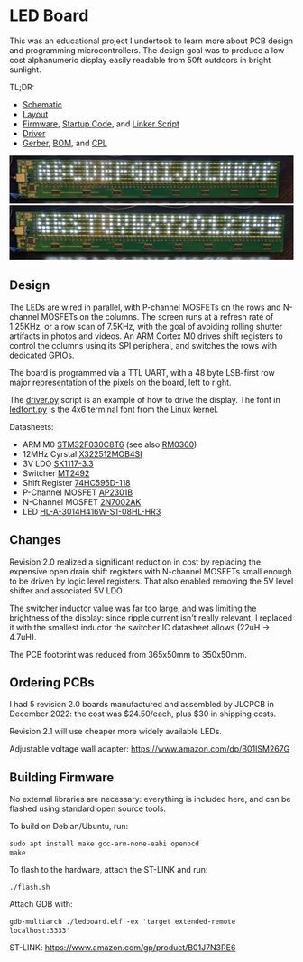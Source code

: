 LED Board
=========

This was an educational project I undertook to learn more about PCB design and
programming microcontrollers. The design goal was to produce a low cost
alphanumeric display easily readable from 50ft outdoors in bright sunlight.

TL;DR:

* [Schematic](prod/v020-SCHEMATIC.pdf)
* [Layout](prod/v020-LAYOUT.pdf)
* [Firmware](firmware.c), [Startup Code](start.s), and [Linker Script](link.ld)
* [Driver](driver.py)
* [Gerber](prod/v020-GERBER.zip), [BOM](prod/v020-BOM.csv), and [CPL](prod/v020-CPL.csv)

![](img/font2.jpg)
![](img/font1.jpg)

Design
------

The LEDs are wired in parallel, with P-channel MOSFETs on the rows and N-channel
MOSFETs on the columns. The screen runs at a refresh rate of 1.25KHz, or a row
scan of 7.5KHz, with the goal of avoiding rolling shutter artifacts in photos
and videos. An ARM Cortex M0 drives shift registers to control the columns using
its SPI peripheral, and switches the rows with dedicated GPIOs.

The board is programmed via a TTL UART, with a 48 byte LSB-first row major
representation of the pixels on the board, left to right.

The [driver.py](driver.py) script is an example of how to drive the display. The
font in [ledfont.py](ledfont.py) is the 4x6 terminal font from the Linux kernel.

Datasheets:

* ARM M0 [STM32F030C8T6](https://datasheet.lcsc.com/lcsc/1811061717_STMicroelectronics-STM32F030C8T6_C23922.pdf) (see also [RM0360](https://www.st.com/resource/en/reference_manual/dm00091010-stm32f030x4-x6-x8-xc-and-stm32f070x6-xb-advanced-arm-based-32-bit-mcus-stmicroelectronics.pdf))
* 12MHz Cyrstal [X322512MOB4SI](https://datasheet.lcsc.com/lcsc/2103291204_Yangxing-Tech-X322512MOB4SI_C70565.pdf)
* 3V LDO [SK1117-3.3](https://datasheet.lcsc.com/lcsc/1811021124_Shikues-SK1117-3-3_C165482.pdf)
* Switcher [MT2492](https://datasheet.lcsc.com/lcsc/1810262207_XI-AN-Aerosemi-Tech-MT2492_C89358.pdf)
* Shift Register [74HC595D-118](https://datasheet.lcsc.com/lcsc/1811021715_Nexperia-74HC595D-118_C5947.pdf)
* P-Channel MOSFET [AP2301B](https://datasheet.lcsc.com/lcsc/2104011233_ALLPOWER-ShenZhen-Quan-Li-Semiconductor-AP2301B_C2763847.pdf)
* N-Channel MOSFET [2N7002AK](https://datasheet.lcsc.com/lcsc/2109301154_YFW-2N7002AK_C2898356.pdf)
* LED [HL-A-3014H416W-S1-08HL-HR3](https://datasheet.lcsc.com/lcsc/2009021504_HONGLITRONIC-Hongli-Zhihui--HONGLITRONIC--HL-A-3014H416W-S1-08HL-HR3_C210338.pdf)

Changes
-------

Revision 2.0 realized a significant reduction in cost by replacing the expensive
open drain shift registers with N-channel MOSFETs small enough to be driven by
logic level registers. That also enabled removing the 5V level shifter and
associated 5V LDO.

The switcher inductor value was far too large, and was limiting the brightness
of the display: since ripple current isn't really relevant, I replaced it with
the smallest inductor the switcher IC datasheet allows (22uH -> 4.7uH).

The PCB footprint was reduced from 365x50mm to 350x50mm.

Ordering PCBs
-------------

I had 5 revision 2.0 boards manufactured and assembled by JLCPCB in December
2022: the cost was $24.50/each, plus $30 in shipping costs.

Revision 2.1 will use cheaper more widely available LEDs.

Adjustable voltage wall adapter: https://www.amazon.com/dp/B01ISM267G

Building Firmware
-----------------

No external libraries are necessary: everything is included here, and can be
flashed using standard open source tools.

To build on Debian/Ubuntu, run:

	sudo apt install make gcc-arm-none-eabi openocd
	make

To flash to the hardware, attach the ST-LINK and run:

	./flash.sh

Attach GDB with:

	gdb-multiarch ./ledboard.elf -ex 'target extended-remote localhost:3333'

ST-LINK: https://www.amazon.com/gp/product/B01J7N3RE6
